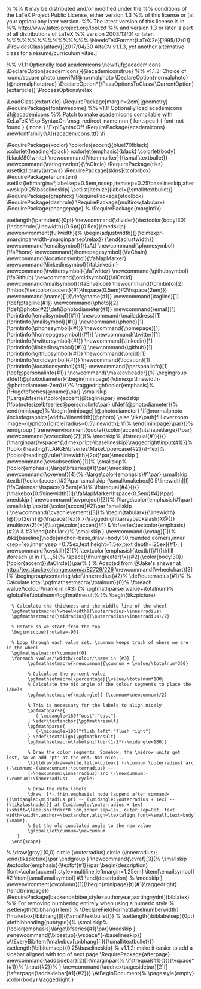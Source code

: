 \% %% It may be distributed and/or modified under the %% conditions of
the LaTeX Project Public License, either version 1.3 %% of this license
or (at your option) any later version. %% The latest version of this
license is in %% http://www.latex-project.org/lppl.txt %% and version
1.3 or later is part of all distributions of LaTeX %% version 2003/12/01
or later. %%%%%%%%%%%%%%%% \NeedsTeXFormat{LaTeX2e}\[1995/12/01\]
\ProvidesClass{altacv}\[2017/04/30 AltaCV v1.1.3, yet another
alternative class for a résumé/curriculum vitae.\]

\%% v1.1: Optionally load academicons \newif\if@academicons
\DeclareOption{academicons}{\@academiconstrue} %% v1.1.3: Choice of
round/square photo \newif\if@normalphoto
\DeclareOption{normalphoto}{\@normalphototrue}
\DeclareOption*{\PassOptionsToClass{\CurrentOption}{extarticle}}
\ProcessOptions\relax

\LoadClass{extarticle}
\RequirePackage[margin=2cm]{geometry}
\RequirePackage{fontawesome}
\%% v1.1: Optionally load academicons \if@academicons %% Patch to make
academicons compilable with XeLaTeX \ExplSyntaxOn
\msg\_redirect\_name:nnn { fontspec } { font-not-found } { none }
\ExplSyntaxOff \RequirePackage{academicons}
\newfontfamily{\AI}{academicons.ttf} \fi

\RequirePackage{xcolor}
\colorlet{accent}{blue!70!black}
\colorlet{heading}{black}
\colorlet{emphasis}{black}
\colorlet{body}{black!80!white}
\newcommand{\itemmarker}{{\small\textbullet}}
\newcommand{\ratingmarker}{\faCircle}
\RequirePackage{tikz}
\usetikzlibrary{arrows}
\RequirePackage[skins]{tcolorbox}
\RequirePackage{enumitem}
\setlist{leftmargin=*,labelsep=0.5em,nosep,itemsep=0.25\baselineskip,after=\vskip0.25\baselineskip}
\setlist[itemize]{label={\small\textbullet}}
\RequirePackage{graphicx}
\RequirePackage{etoolbox}
\RequirePackage{dashrule}
\RequirePackage{multirow,tabularx}
\RequirePackage{changepage}
\% \RequirePackage{marginfix}

\setlength{\parindent}{0pt}
\newcommand{\divider}{\textcolor{body!30}{\hdashrule{\linewidth}{0.6pt}{0.5ex}}\medskip}
\newenvironment{fullwidth}{%
  \begin{adjustwidth}{}{\dimexpr-\marginparwidth-\marginparsep\relax}}
  {\end{adjustwidth}}
\newcommand{\emailsymbol}{\faAt}
\newcommand{\phonesymbol}{\faPhone}
\newcommand{\homepagesymbol}{\faChain}
\newcommand{\locationsymbol}{\faMapMarker}
\newcommand{\linkedinsymbol}{\faLinkedin}
\newcommand{\twittersymbol}{\faTwitter}
\newcommand{\githubsymbol}{\faGithub}
\newcommand{\orcidsymbol}{\aiOrcid}
\newcommand{\mailsymbol}{\faEnvelope}
\newcommand{\printinfo}[2]{\mbox{\textcolor{accent}{#1}\hspace{0.5em}#2\hspace{2em}}}
\newcommand{\name}[1]{\def\@name{#1}}
\newcommand{\tagline}[1]{\def\@tagline{#1}}
\newcommand{\photo}[2]{\def\@photo{#2}\def\@photodiameter{#1}}
\newcommand{\email}[1]{\printinfo{\emailsymbol}{#1}}
\newcommand{\mailaddress}[1]{\printinfo{\mailsymbol}{#1}}
\newcommand{\phone}[1]{\printinfo{\phonesymbol}{#1}}
\newcommand{\homepage}[1]{\printinfo{\homepagesymbol}{#1}}
\newcommand{\twitter}[1]{\printinfo{\twittersymbol}{#1}}
\newcommand{\linkedin}[1]{\printinfo{\linkedinsymbol}{#1}}
\newcommand{\github}[1]{\printinfo{\githubsymbol}{#1}}
\newcommand{\orcid}[1]{\printinfo{\orcidsymbol}{#1}}
\newcommand{\location}[1]{\printinfo{\locationsymbol}{#1}}
\newcommand{\personalinfo}[1]{\def\@personalinfo{#1}}
\newcommand{\makecvheader}{%
  \begingroup
    \ifdef{\@photodiameter}{\begin{minipage}{\dimexpr\linewidth-\@photodiameter-2em}}{}%
    \raggedright\color{emphasis}%
    {\Huge\bfseries{\@name}\par}
    \smallskip
    {\Large\bfseries\color{accent}\@tagline\par}
    \medskip
    {\footnotesize\bfseries\@personalinfo\par}
    \ifdef{\@photodiameter}{%
    \end{minipage}%
    \begin{minipage}{\@photodiameter}
    \if@normalphoto
      \includegraphics[width=\linewidth]{\@photo}
    \else
      \tikz\path[fill overzoom image={\@photo}]circle[radius=0.5\linewidth];
    \fi%
    \end{minipage}\par}{}%
  \endgroup
}
\renewenvironment{quote}{\color{accent}\itshape\large}{\par}
\newcommand{\cvsection}[2][]{%
  \medskip%
  \ifstrequal{#1}{}{}{\marginpar{\vspace*{\dimexpr1pt-\baselineskip}\raggedright\input{#1}}}% 
  {\color{heading}\LARGE\bfseries\MakeUppercase{#2}}\\[-1ex]%
  {\color{heading}\rule{\linewidth}{2pt}\par}\medskip
}
\newcommand{\cvsubsection}[1]{%
  \smallskip%
  {\color{emphasis}\large\bfseries{#1}\par}\medskip
}
\newcommand{\cvevent}[4]{%
  {\large\color{emphasis}#1\par}
  \smallskip
  \textbf{\color{accent}#2}\par
  \smallskip
  {\small\makebox[0.5\linewidth][l]{\faCalendar \hspace{0.5em}#3}%
  \ifstrequal{#4}{}{}{\makebox[0.5\linewidth][l]{\faMapMarker\hspace{0.5em}#4}}\par}
  \medskip
}
\newcommand{\cvproject}[2]{%
    {\large\color{emphasis}#1\par}
    \smallskip
    \textbf{\color{accent}#2}\par
    \smallskip    
}
\newcommand{\cvachievement}[3]{%
  \begin{tabularx}{\linewidth}{@{}p{2em} @{\hspace{1ex}} >{\raggedright\arraybackslash}X@{}}
  \multirow{2}{*}{\Large\color{accent}#1} & \bfseries\textcolor{emphasis}{#2}\\
  & #3
  \end{tabularx}%
  \smallskip
}
\newcommand{\cvtag}[1]{%
  \tikz[baseline]\node[anchor=base,draw=body!30,rounded corners,inner xsep=1ex,inner ysep =0.75ex,text height=1.5ex,text depth=.25ex]{#1};
}
\newcommand{\cvskill}[2]{%
\textcolor{emphasis}{\textbf{#1}}\hfill
\foreach \x in {1,...,5}{%
  \space{\ifnumgreater{\x}{#2}{\color{body!30}}{\color{accent}}\faCircle}}\par%
}
\% Adapted from @Jake's answer at
http://tex.stackexchange.com/a/82729/226
\newcommand{\wheelchart}[3]{%
    \begingroup\centering
    \def\innerradius{#2}%
    \def\outerradius{#1}%
    % Calculate total
    \pgfmathsetmacro{\totalnum}{0}%
    \foreach \value/\colour/\name in {#3} {%
        \pgfmathparse{\value+\totalnum}%
        \global\let\totalnum=\pgfmathresult%
    }%
    \begin{tikzpicture}

      % Calculate the thickness and the middle line of the wheel
      \pgfmathsetmacro{\wheelwidth}{\outerradius-\innerradius}
      \pgfmathsetmacro{\midradius}{(\outerradius+\innerradius)/2}

      % Rotate so we start from the top
      \begin{scope}[rotate=-90]

      % Loop through each value set. \cumnum keeps track of where we are in the wheel
      \pgfmathsetmacro{\cumnum}{0}
      \foreach \value/\width/\colour/\name in {#3} {
            \pgfmathsetmacro{\newcumnum}{\cumnum + \value/\totalnum*360}

            % Calculate the percent value
            \pgfmathsetmacro{\percentage}{\value/\totalnum*100}
            % Calculate the mid angle of the colour segments to place the labels
            \pgfmathsetmacro{\midangle}{-(\cumnum+\newcumnum)/2}

            % This is necessary for the labels to align nicely
            \pgfmathparse{
               (-\midangle>180?"west":"east")
            } \edef\textanchor{\pgfmathresult}
            \pgfmathparse{
               (-\midangle>180?"flush left":"flush right")
            } \edef\textalign{\pgfmathresult}
            \pgfmathsetmacro\labelshiftdir{1-2*(-\midangle<180)}

            % Draw the color segments. Somehow, the \midrow units got lost, so we add 'pt' at the end. Not nice...
            \filldraw[draw=white,fill=\colour] (-\cumnum:\outerradius) arc (-\cumnum:-(\newcumnum):\outerradius) --
            (-\newcumnum:\innerradius) arc (-\newcumnum:-(\cumnum):\innerradius) -- cycle;

            % Draw the data labels
            \draw  [*-,thin,emphasis] node [append after command={(\midangle:\midradius pt) -- (\midangle:\outerradius + 1ex) -- (\tikzlastnode)}] at (\midangle:\outerradius + 1ex) [xshift=\labelshiftdir*0.5cm,inner sep=1ex, outer sep=0pt, text width=\width,anchor=\textanchor,align=\textalign,font=\small,text=body]{\name};
            % Set the old cumulated angle to the new value
            \global\let\cumnum=\newcumnum
        }
      \end{scope}
%      \draw[gray] (0,0) circle (\outerradius) circle (\innerradius);
    \end{tikzpicture}\par
    \endgroup
}
\newcommand{\cvref}[3]{%
  \smallskip
  \textcolor{emphasis}{\textbf{#1}}\par
  \begin{description}[font=\color{accent},style=multiline,leftmargin=1.25em]
  \item[\emailsymbol] #2
  \item[\small\mailsymbol] #3
  \end{description}
%   \medskip
}
\newenvironment{cvcolumn}[1]{\begin{minipage}[t]{#1}\raggedright}{\end{minipage}}
\RequirePackage[backend=biber,style=authoryear,sorting=ydnt]{biblatex}
\%% For removing numbering entirely when using a numeric style %
\setlength{\bibhang}{1em} %
\DeclareFieldFormat{labelnumberwidth}{\makebox[\bibhang][l]{{\small\textbullet}}}
% \setlength{\biblabelsep}{0pt} \defbibheading{pubtype}{%
  \smallskip%{\color{emphasis}\large\bfseries{#1}\par}\medskip
}
\renewcommand{\bibsetup}{\vspace*{-\baselineskip}}
\AtEveryBibitem{\makebox[\bibhang][l]{{\small\textbullet}}}
\setlength{\bibitemsep}{0.25\baselineskip}
\% v1.1.2: make it easier to add a sidebar aligned with top of next page
\RequirePackage{afterpage}
\newcommand{\addsidebar}[2][]{\marginpar{%
  \ifstrequal{#1}{}{}{\vspace*{#1}}%
  \input{#2}}%
}
\newcommand{\addnextpagesidebar}[2][]{\afterpage{\addsidebar[#1]{#2}}}
\AtBeginDocument{%
  \pagestyle{empty}
  \color{body}
  \raggedright
}

